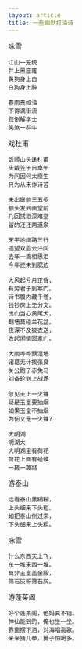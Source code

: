 ```yaml
---
layout: article
title: 一些幽默打油诗
---
```


咏雪
```
江山一笼统
井上黑窟窿
黄狗身上白
白狗身上肿
```


```
春雨贵如油
下得满街流
跌倒解学士
笑煞一群牛
```

戏杜甫
```
饭顺山头逢杜甫
头戴笠子日卓午
为问因何太瘦生
只为从来作诗苦
```

```
未出庭前三五步
额头发到画堂前
几回拭泪深难至
留的汪汪两道泉
```

```
天平地阔路三行
遥望双眉云汗间
去年一滴相思泪
今年还未到腮边
```

```
大风起兮月正昏，
有劳君子到寒门。
诗书腹内藏千卷，
钱钞床上无分文。
出门当心黄尾犬，
翻墙莫碰兰花盆。
夜深不及披衣送，
收起闲情回家门。 
```

```
大雨哗哗飘湿墙
诸葛无计找张良
关公跑了赤兔马
刘备轮到上战场
```

```
忽见天上一火镰
疑是玉皇要抽烟
如果玉皇不抽烟
为何又是一火镰?
```

```
大明湖
明湖大
大明湖里有荷花
荷花上面有蛤蟆
一搓一蹦跶
```

游泰山
```
远看泰山黑糊糊，
上头细来下头粗。
如把泰山倒过来，
下头细来上头粗。
```

咏雪
```
什么东西天上飞，
东一堆来西一堆。
莫非玉皇盖金殿，
筛石灰呀筛石灰。
```

游蓬莱阁
```
好个蓬莱阁，他妈真不错。
神仙能到的，俺也坐一坐。
靠窗摆下酒，对海唱高歌。
来来猜几拳，舅子怕喝多。
```


